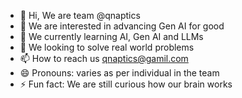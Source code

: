 - 👋 Hi, We are team @qnaptics
- 👀 We are interested in advancing Gen AI for good
- 🌱 We currently learning AI, Gen AI and LLMs
- 💞️ We looking to solve real world problems
- 📫 How to reach us qnaptics@gamil.com
- 😄 Pronouns: varies as per individual in the team
- ⚡ Fun fact: We are still curious how our brain works

<!---
qnaptics/qnaptics is a ✨ special ✨ repository because its `README.md` (this file) appears on your GitHub profile.
You can click the Preview link to take a look at your changes.
--->
